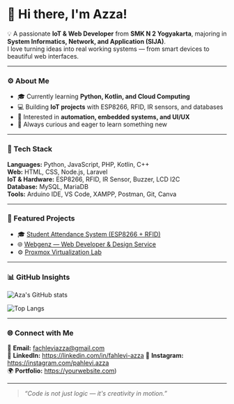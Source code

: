 # 👋 Hi there, I'm Azza!

💡 A passionate **IoT & Web Developer** from **SMK N 2 Yogyakarta**, majoring in **System Informatics, Network, and Application (SIJA)**.  
I love turning ideas into real working systems — from smart devices to beautiful web interfaces.

---

### ⚙️ About Me
- 🎓 Currently learning **Python, Kotlin, and Cloud Computing**
- 💻 Building **IoT projects** with ESP8266, RFID, IR sensors, and databases
- 🧠 Interested in **automation, embedded systems, and UI/UX**
- 🌱 Always curious and eager to learn something new

---

### 🧰 Tech Stack
**Languages:** Python, JavaScript, PHP, Kotlin, C++  
**Web:** HTML, CSS, Node.js, Laravel  
**IoT & Hardware:** ESP8266, RFID, IR Sensor, Buzzer, LCD I2C  
**Database:** MySQL, MariaDB  
**Tools:** Arduino IDE, VS Code, XAMPP, Postman, Git, Canva

---

### 🚀 Featured Projects
- 🎓 [Student Attendance System (ESP8266 + RFID)](https://github.com/yourusername/absensi-rfid)
- 🌐 [Webgenz — Web Developer & Design Service](https://github.com/yourusername/webgenz)
- ⚙️ [Proxmox Virtualization Lab](https://github.com/yourusername/proxmox-lab)

---

### 📊 GitHub Insights
![Aza's GitHub stats](https://github-readme-stats.vercel.app/api?username=yourusername&show_icons=true&theme=radical)

![Top Langs](https://github-readme-stats.vercel.app/api/top-langs/?username=yourusername&layout=compact&theme=radical)

---

### 🌐 Connect with Me
📧 **Email:** fachleviazza@gmail.com  
💼 **LinkedIn:** https://linkedin.com/in/fahlevi-azza
📸 **Instagram:** https://instagram.com/pahlevi.azza  
🌍 **Portfolio:** https://yourwebsite.com)

---

> _“Code is not just logic — it's creativity in motion.”_
